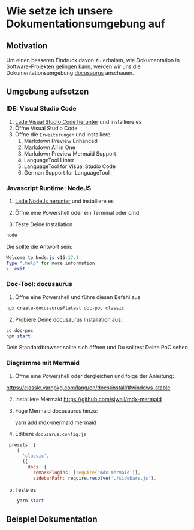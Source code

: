 # Wie setze ich unsere Dokumentationsumgebung auf

## Motivation

Um einen besseren Eindruck davon zu erhalten, wie Dokumentation in Software-Projekten gelingen kann, werden wir uns die Dokumentationsumgebung [docusaurus](https://docusaurus.io/docs) anschauen.  

## Umgebung aufsetzen

### IDE: Visual Studio Code

1. [Lade Visual Studio Code herunter](https://code.visualstudio.com/Download) und installiere es
2. Öffne Visual Studio Code
3. Öffne die `Erweiterungen` und installiere:
   1. Markdown Preview Enhanced
   2. Markdown All in One
   3. Markdown Preview Mermaid Support
   4. LanguageTool Linter
   5. LanguageTool for Visual Studio Code
   6. German Support for LanguageTool

### Javascript Runtime: NodeJS

1. [Lade NodeJs herunter](https://nodejs.org/en/download/) und installiere es


2. Öffne eine Powershell oder ein Terminal oder cmd
   
3. Teste Deine Installation
```powershell
node
```
Die sollte die Antwort sein:
```powershell
Welcome to Node.js v16.17.1.
Type ".help" for more information.
> .exit

```

### Doc-Tool: docusaurus

1. Öffne eine Powershell und führe diesen Befehl aus
   
```powershell
npx create-docusaurus@latest doc-poc classic
```

2. Probiere Deine docusaurus Installation aus:
```powershell
cd doc-poc
npm start
```
Dein Standardbrowser sollte sich öffnen und Du solltest Deine PoC sehen


### Diagramme mit Mermaid

1. Öffne eine Powershell oder dergleichen und folge der Anleitung:

https://classic.yarnpkg.com/lang/en/docs/install/#windows-stable

2. Installiere Mermaid
https://github.com/sjwall/mdx-mermaid

3. Füge Mermaid docusaurus hinzu:

    yarn add mdx-mermaid mermaid

4. Editiere `docusarus.config.js`
```javascript
 presets: [
    [
      'classic',
      ({
        docs: {
          remarkPlugins: [require('mdx-mermaid')],
          sidebarPath: require.resolve('./sidebars.js'),
```
5. Teste es 
```powershell
    yarn start
```   




## Beispiel Dokumentation

